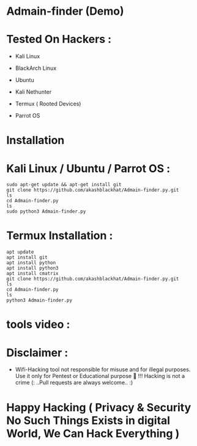 # Admain-finder (Demo)
# Tested On Hackers :
 
 * Kali Linux

 * BlackArch Linux
 
 * Ubuntu

 * Kali Nethunter

 * Termux ( Rooted Devices)

 * Parrot OS
# Installation
# Kali Linux / Ubuntu / Parrot OS :
    sudo apt-get update && apt-get install git
    git clone https://github.com/akashblackhat/Admain-finder.py.git
    ls
    cd Admain-finder.py
    ls
    sudo python3 Admain-finder.py
# Termux Installation :
    apt update 
    apt install git 
    apt install python
    apt install python3
    apt install cmatrix
    git clone https://github.com/akashblackhat/Admain-finder.py.git
    ls
    cd Admain-finder.py
    ls
    python3 Admain-finder.py
# tools video :
# Disclaimer :
* Wifi-Hacking tool not responsible for misuse and for illegal purposes. Use it only for       Pentest or Educational purpose 🏴 !!!
 Hacking is not a crime (: ..Pull requests are always welcome.. :)
 # Happy Hacking ( Privacy & Security No Such Things Exists in digital World, We Can Hack Everything )
